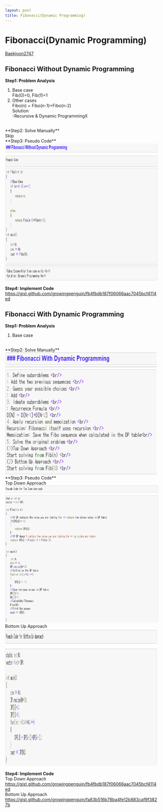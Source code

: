 ```yaml
---
layout: post
title: Fibonacci(Dynamic Programming)
---
```


# Fibonacci(Dynamic Programming) # 
[Baekjoon2747](https://www.acmicpc.net/problem/2747)

## Fibonacci Without Dynamic Programming
**Step1: Problem Analysis**<br/>
1. Base case<br/>
Fib(0)=0, Fib(1)=1<br/>
2. Other cases <br/>
Fibo(n) = Fibo(n-1)+Fibo(n-2) <br/>
Solution<br/>
-Recursive & Dynamic ProgrammingX<br/>
<br/>
**Step2: Solve Manually**<br/>
Skip <br/>
**Step3: Pseudo Code**<br/>
<img src="/_images/Baek2747_1.png" width="800" height="450"><br/>

**Step4: Implement Code** <br/> 
https://gist.github.com/growingpenguin/fb4fbdb187f06066aac7045bcf4114ed <br/>

## Fibonacci With Dynamic Programming
**Step1: Problem Analysis**<br/>
1. Base case<br/>
<br/>
**Step2: Solve Manually**<br/>
<img src="/_images/Baek2747_2.png" width="500" height="400"><br/>
**Step3: Pseudo Code**<br/>
Top Down Approach<br/>
<img src="/_images/Baek2747_3.png" width="800" height="450"><br/>
Bottom Up Approach<br/>
<img src="/_images/Baek2747_4.png" width="800" height="450"><br/>

**Step4: Implement Code** <br/> 
Top Down Approach<br/>
https://gist.github.com/growingpenguin/fb4fbdb187f06066aac7045bcf4114ed <br/>
Bottom Up Approach<br/>
https://gist.github.com/growingpenguin/fa83b516b78ba4fe12b883caf9f3827b <br/>
